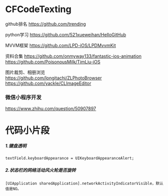 # CFCodeTexting

github排名 https://github.com/trending

python学习
https://github.com/521xueweihan/HelloGitHub


MVVM框架
https://github.com/LPD-iOS/LPDMvvmKit


资料合集
https://github.com/onmyway133/fantastic-ios-animation
https://github.com/PoisonousMilk/TimLiu-iOS


图片裁剪、相册浏览<br>
https://github.com/longitachi/ZLPhotoBrowser<br>
https://github.com/yackle/CLImageEditor

### 微信小程序开发
https://www.zhihu.com/question/50907897


# 代码小片段

##### 1.键盘透明
```
textField.keyboardAppearance = UIKeyboardAppearanceAlert;
```

##### 2.状态栏的网络活动风火轮是否旋转
```
[UIApplication sharedApplication].networkActivityIndicatorVisible，默认值是NO。
```
